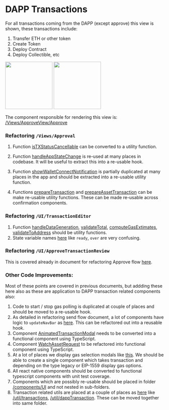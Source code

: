 # DAPP Transactions

For all transactions coming from the DAPP (except approve) this view is shown, these transactions include:

1. Transfer ETH or other token
2. Create Token
3. Deploy Contract
4. Deploy Collectible, etc

<img src="https://github.com/MetaMask/metamask-mobile/blob/dapp_transaction_architectural_doc/docs/confirmation-refactoring/dapp-transaction/create_token.png?raw=true" width="150"/>

<img src="https://github.com/MetaMask/metamask-mobile/blob/dapp_transaction_architectural_doc/docs/confirmation-refactoring/dapp-transaction/transfer_token.png?raw=true" width="150"/>

The component responsible for rendering this view is: [/Views/ApproveView/Approve](https://github.com/MetaMask/metamask-mobile/blob/main/app/components/Views/Approval)

### Refactoring `/Views/Approval`

1. Function [isTXStatusCancellable](https://github.com/MetaMask/metamask-mobile/blob/e3f89a49a672b7c74419b4c6c9fc34a3ae9be023/app/components/Views/Approval/index.js#L150) can be converted to a utility function.

2. Function [handleAppStateChange](https://github.com/MetaMask/metamask-mobile/blob/e3f89a49a672b7c74419b4c6c9fc34a3ae9be023/app/components/Views/Approval/index.js#L163) is re-used at many places in codebase. It will be useful to extract this into a re-usable hook.

3. Function [showWalletConnectNotification](https://github.com/MetaMask/metamask-mobile/blob/e3f89a49a672b7c74419b4c6c9fc34a3ae9be023/app/components/Views/Approval/index.js#L280) is partially duplicated at many places in the app and should be extracted into a re-usable utility function.

4. Functions [prepareTransaction](https://github.com/MetaMask/metamask-mobile/blob/e3f89a49a672b7c74419b4c6c9fc34a3ae9be023/app/components/Views/Approval/index.js#L406) and [prepareAssetTransaction](https://github.com/MetaMask/metamask-mobile/blob/e3f89a49a672b7c74419b4c6c9fc34a3ae9be023/app/components/Views/Approval/index.js#L438) can be make re-usable utility functions. These can be made re-usable across confirmation components.

### Refactoring `/UI/TransactionEditor`

1. Function [handleDataGeneration](https://github.com/MetaMask/metamask-mobile/blob/e3f89a49a672b7c74419b4c6c9fc34a3ae9be023/app/components/UI/TransactionEditor/index.js#L477), [validateTotal](https://github.com/MetaMask/metamask-mobile/blob/e3f89a49a672b7c74419b4c6c9fc34a3ae9be023/app/components/UI/TransactionEditor/index.js#L541), [computeGasExtimates](https://github.com/MetaMask/metamask-mobile/blob/e3f89a49a672b7c74419b4c6c9fc34a3ae9be023/app/components/UI/TransactionEditor/index.js#L147), [validateToAddress](https://github.com/MetaMask/metamask-mobile/blob/e3f89a49a672b7c74419b4c6c9fc34a3ae9be023/app/components/UI/TransactionEditor/index.js#L575) should be utility functions.
2. State variable names [here](https://github.com/MetaMask/metamask-mobile/blob/e3f89a49a672b7c74419b4c6c9fc34a3ae9be023/app/components/UI/TransactionEditor/index.js#L134) like `ready`, `over` are very confusing.

### Refactoring `/UI/ApproveTransactionReview`

This is covered already in document for refactoring Approve flow [here](https://github.com/MetaMask/metamask-mobile/pull/6024).

### Other Code Improvements:

Most of these points are covered in previous documents, but addding these here also as these are application to DAPP transaction related components also:

1. Code to start / stop gas polling is duplicated at couple of places and should be moved to a re-usable hook.
2. As detailed in refactoring send flow document, a lot of components have logic to `updateNavBar` as [here](https://github.com/MetaMask/metamask-mobile/blob/e3f89a49a672b7c74419b4c6c9fc34a3ae9be023/app/components/Views/Approval/index.js#L121). This can be refactored out into a reusable hook.
3. Component [AnimatedTransactionModal](https://github.com/MetaMask/metamask-mobile/blob/main/app/components/UI/AnimatedTransactionModal/index.js) needs to be converted into a functional component using TypeScript.
4. Component [WatchAssetRequest](https://github.com/MetaMask/metamask-mobile/blob/main/app/components/UI/WatchAssetRequest/index.js) to be refactored into functional component using TypeScript.
5. At a lot of places we display gas selection modals like [this](https://github.com/MetaMask/metamask-mobile/blob/a803bec1d941f92062349f1edb619f447819f932/app/components/Views/ApproveView/Approve/index.js#L690). We should be able to create a single component which takes transaction and depending on the type legacy or EIP-1559 display gas options.
6. All react native components should be converted to functional typescript components with unit test coverage.
7. Components which are possibly re-usable should be placed in folder [/components/UI](https://github.com/MetaMask/metamask-mobile/blob/main/app/components/UI) and not nested in sub-folders.
8. Transaction related utils are placed at a couple of places as [here](https://github.com/MetaMask/metamask-mobile/tree/main/app/util) like [/util/transactions](https://github.com/MetaMask/metamask-mobile/tree/main/app/util/transactions), [/util/dappTransaction](https://github.com/MetaMask/metamask-mobile/tree/main/app/util/dappTransactions). These can be moved together into same folder.
